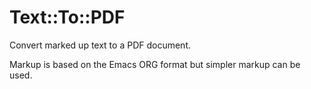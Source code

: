 # Text::To::PDF

Convert marked up text to a PDF document.

Markup is based on the Emacs ORG format but
simpler markup can be used.


